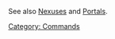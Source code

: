 See also [Nexuses](Nexuses "wikilink") and
[Portals](Portals "wikilink").

[Category: Commands](Category:_Commands "wikilink")

